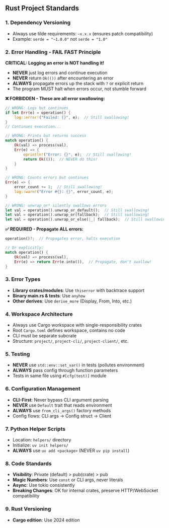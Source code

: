 ## Rust Project Standards

### 1. Dependency Versioning
- Always use tilde requirements: `~x.x.x` (ensures patch compatibility)
- Example: `serde = "~1.0.0"` not `serde = "1.0"`

### 2. Error Handling - FAIL FAST Principle

**CRITICAL: Logging an error is NOT handling it!**

- **NEVER** just log errors and continue execution
- **NEVER** return `Ok(())` after encountering an error
- **ALWAYS** propagate errors up the stack with `?` or explicit return
- The program MUST halt when errors occur, not stumble forward

**❌ FORBIDDEN - These are all error swallowing:**
```rust
// WRONG: Logs but continues
if let Err(e) = operation() {
    log::error!("Failed: {}", e);  // Still swallowing!
}
// Continues execution...

// WRONG: Prints but returns success
match operation() {
    Ok(val) => process(val),
    Err(e) => {
        eprintln!("Error: {}", e);  // Still swallowing!
        return Ok(());  // NEVER do this!
    }
}

// WRONG: Counts errors but continues
Err(e) => {
    error_count += 1;  // Still swallowing!
    log::warn!("Error #{}: {}", error_count, e);
}

// WRONG: unwrap_or* silently swallows errors
let val = operation().unwrap_or_default();  // Still swallowing!
let val = operation().unwrap_or(fallback);  // Still swallowing!
let val = operation().unwrap_or_else(|_| fallback);  // Still swallowing!
```

**✅ REQUIRED - Propagate ALL errors:**
```rust
operation()?;  // Propagates error, halts execution

// Or explicitly:
match operation() {
    Ok(val) => process(val),
    Err(e) => return Err(e.into()),  // Propagate, don't swallow!
}
```

### 3. Error Types
- **Library crates/modules**: Use `thiserror` with backtrace support
- **Binary main.rs & tests**: Use `anyhow`
- **Other derives**: Use `derive_more` (Display, From, Into, etc.)

### 4. Workspace Architecture
- Always use Cargo workspace with single-responsibility crates
- Root `Cargo.toml` defines workspace, contains no code
- CLI must be separate subcrate
- Structure: `project/`, `project-cli/`, `project-client/`, etc.

### 5. Testing
- **NEVER** use `std::env::set_var()` in tests (pollutes environment)
- **ALWAYS** pass config through function parameters
- Tests in same file using `#[cfg(test)]` module

### 6. Configuration Management
- **CLI-First**: Never bypass CLI argument parsing
- **NEVER** use `Default` trait that reads environment
- **ALWAYS** use `from_cli_args()` factory methods
- Config flows: CLI args → Config struct → Client

### 7. Python Helper Scripts
- Location: `helpers/` directory
- Initialize: `uv init helpers/`
- **ALWAYS** use `uv add <package>` (NEVER `uv pip install`)

### 8. Code Standards
- **Visibility**: Private (default) > pub(crate) > pub
- **Magic Numbers**: Use `const` or CLI args, never literals
- **Async**: Use tokio consistently
- **Breaking Changes**: OK for internal crates, preserve HTTP/WebSocket compatibility

### 9. Rust Versioning
- **Cargo edition**: Use 2024 edition
